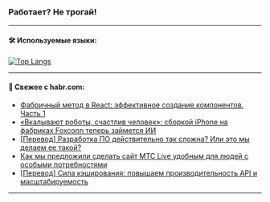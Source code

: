 ### Работает? Не трогай!

---
<!--
#### 🛠️ Technical stack:

![Java](https://img.shields.io/badge/Java-informational?logo=Oracle&style=flat&logoColor=white&color=FF4500)
![Kotlin](https://img.shields.io/badge/Kotlin-informational?logo=Kotlin&style=flat&logoColor=white&color=774D97)
![TS](https://img.shields.io/badge/TypeScript-informational?logo=typeScript&style=flat&logoColor=black&color=017acc)
![Python](https://img.shields.io/badge/Python-informational?logo=Python&style=flat&logoColor=black&color=ffdd54) <br>
![Spring](https://img.shields.io/badge/Spring-informational?logo=Spring&style=flat&logoColor=white&color=6DB33F) 
![SpringBoot](https://img.shields.io/badge/SpringBoot-informational?logo=SpringBoot&style=flat&logoColor=white&color=6DB33F)
![Nest](https://img.shields.io/badge/NestJS-informational?logo=NestJS&style=flat&logoColor=white&color=E0234E) 
![NodeJS](https://img.shields.io/badge/NodeJS-informational?logo=node.js&style=flat&logoColor=white&color=70A760)<br>
![PostgreSQL](https://img.shields.io/badge/PostgreSQL-informational?logo=PostgreSQL&style=flat&logoColor=white&color=DAA520)
![MongoDB](https://img.shields.io/badge/MongoDB-informational?logo=MongoDB&style=flat&logoColor=white&color=870000)
![Apache](https://img.shields.io/badge/Apache-informational?logo=apache&style=flat&logoColor=white&color=f74e28)

___ 
-->

#### 🛠️ Используемые языки:

[![Top Langs](https://github-readme-stats-u2qms2cxw-advtsettinggmailcoms-projects.vercel.app/api/top-langs/?username=zloylis&langs_count=10&hide_title=true&title_color=e6edf3&size_weight=0.5&count_weight=0.5&layout=compact&hide_progress=true&hide_border=true&theme=dracula)](https://github.com/zloylis)

<!---


####  :octocat:&nbsp;&nbsp; Статистика:

![GitHub stats](https://github-readme-stats-u2qms2cxw-advtsettinggmailcoms-projects.vercel.app/api?username=zloylis&show_icons=true&hide_border=true&theme=dracula&title_color=e6edf3&include_all_commits=true&count_private=true&hide_rank=false&hide_title=true&rank_icon=github)
-->
---

#### 💬 Свежее с habr.com:

<!-- BLOG-POST-LIST:START -->
- [Фабричный метод в React: эффективное создание компонентов. Часть 1](https://habr.com/ru/articles/825074/?utm_source=habrahabr&utm_medium=rss&utm_campaign=825074)
- [«Вкалывают роботы, счастлив человек»: сборкой iPhone на фабриках Foxconn теперь займется ИИ](https://habr.com/ru/companies/selectel/articles/824912/?utm_source=habrahabr&utm_medium=rss&utm_campaign=824912)
- [[Перевод] Разработка ПО действительно так сложна? Или это мы делаем ее такой?](https://habr.com/ru/companies/spring_aio/articles/824838/?utm_source=habrahabr&utm_medium=rss&utm_campaign=824838)
- [Как мы предложили сделать сайт МТС Live удобным для людей с особыми потребностями](https://habr.com/ru/companies/spbifmo/articles/825038/?utm_source=habrahabr&utm_medium=rss&utm_campaign=825038)
- [[Перевод] Сила кэширования: повышаем производительность API и масштабируемость](https://habr.com/ru/companies/spaceweb/articles/825030/?utm_source=habrahabr&utm_medium=rss&utm_campaign=825030)
<!-- BLOG-POST-LIST:END -->

---
